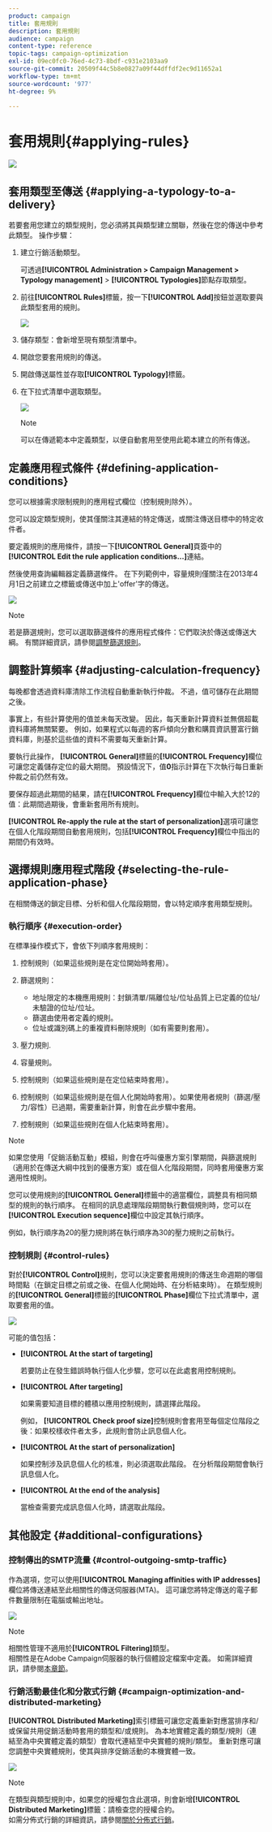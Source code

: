 ```yaml
---
product: campaign
title: 套用規則
description: 套用規則
audience: campaign
content-type: reference
topic-tags: campaign-optimization
exl-id: 09ec0fc0-76ed-4c73-8bdf-c931e2103aa9
source-git-commit: 20509f44c5b8e0827a09f44dffdf2ec9d11652a1
workflow-type: tm+mt
source-wordcount: '977'
ht-degree: 9%

---
```


# 套用規則{#applying-rules}

![](../../assets/v7-only.svg)

## 套用類型至傳送 {#applying-a-typology-to-a-delivery}

若要套用您建立的類型規則，您必須將其與類型建立關聯，然後在您的傳送中參考此類型。 操作步驟：

1. 建立行銷活動類型。

   可透過&#x200B;**[!UICONTROL Administration > Campaign Management > Typology management]** > **[!UICONTROL Typologies]**&#x200B;節點存取類型。

1. 前往&#x200B;**[!UICONTROL Rules]**&#x200B;標籤，按一下&#x200B;**[!UICONTROL Add]**&#x200B;按鈕並選取要與此類型套用的規則。

   ![](assets/campaign_opt_pressure_sample_1_6.png)

1. 儲存類型：會新增至現有類型清單中。
1. 開啟您要套用規則的傳送。
1. 開啟傳送屬性並存取&#x200B;**[!UICONTROL Typology]**&#x200B;標籤。
1. 在下拉式清單中選取類型。

   ![](assets/campaign_opt_pressure_sample_1_7.png)

   >[!NOTE]
   >
   >可以在傳遞範本中定義類型，以便自動套用至使用此範本建立的所有傳送。

## 定義應用程式條件 {#defining-application-conditions}

您可以根據需求限制規則的應用程式欄位（控制規則除外）。

您可以設定類型規則，使其僅關注其連結的特定傳送，或關注傳送目標中的特定收件者。

要定義規則的應用條件，請按一下&#x200B;**[!UICONTROL General]**&#x200B;頁簽中的&#x200B;**[!UICONTROL Edit the rule application conditions...]**&#x200B;連結。

然後使用查詢編輯器定義篩選條件。 在下列範例中，容量規則僅關注在2013年4月1日之前建立之標籤或傳送中加上&#39;offer&#39;字的傳送。

![](assets/campaign_opt_create_capacity_criterion.png)

>[!NOTE]
>
>若是篩選規則，您可以選取篩選條件的應用程式條件：它們取決於傳送或傳送大綱。 有關詳細資訊，請參閱[調整篩選規則](filtering-rules.md#conditioning-a-filtering-rule)。

## 調整計算頻率 {#adjusting-calculation-frequency}

每晚都會透過資料庫清除工作流程自動重新執行仲裁。 不過，值可儲存在此期間之後。

事實上，有些計算使用的值並未每天改變。 因此，每天重新計算資料並無償超載資料庫將無關緊要。 例如，如果程式以每週的客戶傾向分數和購買資訊豐富行銷資料庫，則基於這些值的資料不需要每天重新計算。

要執行此操作， **[!UICONTROL General]**&#x200B;標籤的&#x200B;**[!UICONTROL Frequency]**&#x200B;欄位可讓您定義儲存定位的最大期間。 預設情況下，值&#x200B;**0**&#x200B;指示計算在下次執行每日重新仲裁之前仍然有效。

要保存超過此期間的結果，請在&#x200B;**[!UICONTROL Frequency]**&#x200B;欄位中輸入大於12的值：此期間過期後，會重新套用所有規則。

**[!UICONTROL Re-apply the rule at the start of personalization]**&#x200B;選項可讓您在個人化階段期間自動套用規則，包括&#x200B;**[!UICONTROL Frequency]**&#x200B;欄位中指出的期間仍有效時。

## 選擇規則應用程式階段 {#selecting-the-rule-application-phase}

在相關傳送的鎖定目標、分析和個人化階段期間，會以特定順序套用類型規則。

### 執行順序 {#execution-order}

在標準操作模式下，會依下列順序套用規則：

1. 控制規則（如果這些規則是在定位開始時套用）。
1. 篩選規則：

   * 地址限定的本機應用規則：封鎖清單/隔離位址/位址品質上已定義的位址/未驗證的位址/位址。
   * 篩選由使用者定義的規則。
   * 位址或識別碼上的重複資料刪除規則（如有需要則套用）。

1. 壓力規則.
1. 容量規則。
1. 控制規則（如果這些規則是在定位結束時套用）。
1. 控制規則（如果這些規則是在個人化開始時套用）。如果使用者規則（篩選/壓力/容性）已過期，需要重新計算，則會在此步驟中套用。
1. 控制規則（如果這些規則在個人化結束時套用）。

>[!NOTE]
>
>如果您使用「促銷活動互動」模組，則會在呼叫優惠方案引擎期間，與篩選規則（適用於在傳送大綱中找到的優惠方案）或在個人化階段期間，同時套用優惠方案適用性規則。

您可以使用規則的&#x200B;**[!UICONTROL General]**&#x200B;標籤中的適當欄位，調整具有相同類型的規則的執行順序。 在相同的訊息處理階段期間執行數個規則時，您可以在&#x200B;**[!UICONTROL Execution sequence]**&#x200B;欄位中設定其執行順序。

例如，執行順序為20的壓力規則將在執行順序為30的壓力規則之前執行。

### 控制規則 {#control-rules}

對於&#x200B;**[!UICONTROL Control]**&#x200B;規則，您可以決定要套用規則的傳送生命週期的哪個時間點（在鎖定目標之前或之後、在個人化開始時、在分析結束時）。 在類型規則的&#x200B;**[!UICONTROL General]**&#x200B;標籤的&#x200B;**[!UICONTROL Phase]**&#x200B;欄位下拉式清單中，選取要套用的值。

![](assets/campaign_opt_define_control_phase.png)

可能的值包括：

* **[!UICONTROL At the start of targeting]**

   若要防止在發生錯誤時執行個人化步驟，您可以在此處套用控制規則。

* **[!UICONTROL After targeting]**

   如果需要知道目標的體積以應用控制規則，請選擇此階段。

   例如， **[!UICONTROL Check proof size]**&#x200B;控制規則會套用至每個定位階段之後：如果校樣收件者太多，此規則會防止訊息個人化。

* **[!UICONTROL At the start of personalization]**

   如果控制涉及訊息個人化的核准，則必須選取此階段。 在分析階段期間會執行訊息個人化。

* **[!UICONTROL At the end of the analysis]**

   當檢查需要完成訊息個人化時，請選取此階段。

## 其他設定 {#additional-configurations}

### 控制傳出的SMTP流量 {#control-outgoing-smtp-traffic}

作為選項，您可以使用&#x200B;**[!UICONTROL Managing affinities with IP addresses]**&#x200B;欄位將傳送連結至此相關性的傳送伺服器(MTA)。 這可讓您將特定傳送的電子郵件數量限制在電腦或輸出地址。

![](assets/campaign_opt_select_ip_affinity.png)

>[!NOTE]
>
>相關性管理不適用於&#x200B;**[!UICONTROL Filtering]**&#x200B;類型。\
>相關性是在Adobe Campaign伺服器的執行個體設定檔案中定義。 如需詳細資訊，請參閱[本章節](../../installation/using/about-initial-configuration.md)。

### 行銷活動最佳化和分散式行銷 {#campaign-optimization-and-distributed-marketing}

**[!UICONTROL Distributed Marketing]**&#x200B;索引標籤可讓您定義重新對應當排序和/或保留共用促銷活動時套用的類型和/或規則。 為本地實體定義的類型/規則（連結至為中央實體定義的類型）會取代連結至中央實體的規則/類型。 重新對應可讓您調整中央實體規則，使其與排序促銷活動的本機實體一致。

![](assets/simu_campaign_opti_distrib_mkg.png)

>[!NOTE]
>
>在類型與類型規則中，如果您的授權包含此選項，則會新增&#x200B;**[!UICONTROL Distributed Marketing]**&#x200B;標籤：請檢查您的授權合約。\
>如需分佈式行銷的詳細資訊，請參閱[關於分佈式行銷](../../distributed/using/about-distributed-marketing.md)。
